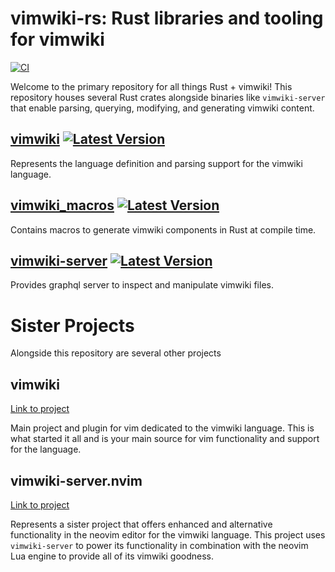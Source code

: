 # vimwiki-rs: Rust libraries and tooling for vimwiki

[![CI](https://github.com/chipsenkbeil/vimwiki-rs/actions/workflows/ci.yml/badge.svg)](https://github.com/chipsenkbeil/vimwiki-rs/actions/workflows/ci.yml)

Welcome to the primary repository for all things Rust + vimwiki! This
repository houses several Rust crates alongside binaries like `vimwiki-server`
that enable parsing, querying, modifying, and generating vimwiki content.

## [vimwiki](./vimwiki/README.md) [![Latest Version](https://img.shields.io/crates/v/vimwiki.svg)](https://crates.io/crates/vimwiki)

Represents the language definition and parsing support for the vimwiki language.

## [vimwiki_macros](./vimwiki_macros/README.md) [![Latest Version](https://img.shields.io/crates/v/vimwiki_macros.svg)](https://crates.io/crates/vimwiki_macros)

Contains macros to generate vimwiki components in Rust at compile time.

## [vimwiki-server](./vimwiki-server/README.md) [![Latest Version](https://img.shields.io/crates/v/vimwiki-server.svg)](https://crates.io/crates/vimwiki-server)

Provides graphql server to inspect and manipulate vimwiki files.

# Sister Projects

Alongside this repository are several other projects

## vimwiki

[Link to project](https://github.com/vimwiki/vimwiki)

Main project and plugin for vim dedicated to the vimwiki language. This is
what started it all and is your main source for vim functionality and support
for the language.

## vimwiki-server.nvim

[Link to project](https://github.com/chipsenkbeil/vimwiki-server.nvim)

Represents a sister project that offers enhanced and alternative functionality
in the neovim editor for the vimwiki language. This project uses
`vimwiki-server` to power its functionality in combination with the neovim Lua
engine to provide all of its vimwiki goodness.
